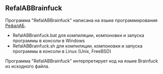 RefalABBrainfuck
-------------------

Программа "RefalABBrainfuck" написана на языке программирования [РефалАБ](https://github.com/Aleksandr3Bocharov/RefalAB).

- RefalABBrainfuck.bat для компиляции, компоновки и запуска программы в консоли в Windows
- RefalABBrainfuck.sh для компиляции, компоновки и запуска программы в консоли в Linux (Unix, FreeBSD)

Программа "RefalABBrainfuck" интерпретирует код на языке Brainfuck из исходного файла.

